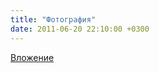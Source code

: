 ```yaml
---
title: "Фотография"
date: 2011-06-20 22:10:00 +0300
---
```



[Вложение](https://vk.com/photo41076938_263512858)

